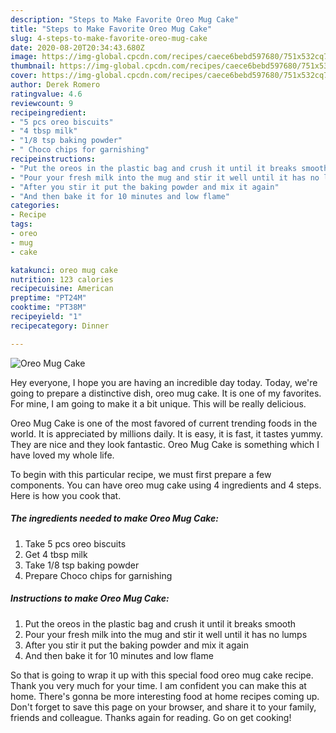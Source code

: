 ```yaml
---
description: "Steps to Make Favorite Oreo Mug Cake"
title: "Steps to Make Favorite Oreo Mug Cake"
slug: 4-steps-to-make-favorite-oreo-mug-cake
date: 2020-08-20T20:34:43.680Z
image: https://img-global.cpcdn.com/recipes/caece6bebd597680/751x532cq70/oreo-mug-cake-recipe-main-photo.jpg
thumbnail: https://img-global.cpcdn.com/recipes/caece6bebd597680/751x532cq70/oreo-mug-cake-recipe-main-photo.jpg
cover: https://img-global.cpcdn.com/recipes/caece6bebd597680/751x532cq70/oreo-mug-cake-recipe-main-photo.jpg
author: Derek Romero
ratingvalue: 4.6
reviewcount: 9
recipeingredient:
- "5 pcs oreo biscuits"
- "4 tbsp milk"
- "1/8 tsp baking powder"
- " Choco chips for garnishing"
recipeinstructions:
- "Put the oreos in the plastic bag and crush it until it breaks smooth"
- "Pour your fresh milk into the mug and stir it well until it has no lumps"
- "After you stir it put the baking powder and mix it again"
- "And then bake it for 10 minutes and low flame"
categories:
- Recipe
tags:
- oreo
- mug
- cake

katakunci: oreo mug cake 
nutrition: 123 calories
recipecuisine: American
preptime: "PT24M"
cooktime: "PT38M"
recipeyield: "1"
recipecategory: Dinner

---
```



![Oreo Mug Cake](https://img-global.cpcdn.com/recipes/caece6bebd597680/751x532cq70/oreo-mug-cake-recipe-main-photo.jpg)

Hey everyone, I hope you are having an incredible day today. Today, we're going to prepare a distinctive dish, oreo mug cake. It is one of my favorites. For mine, I am going to make it a bit unique. This will be really delicious.



Oreo Mug Cake is one of the most favored of current trending foods in the world. It is appreciated by millions daily. It is easy, it is fast, it tastes yummy. They are nice and they look fantastic. Oreo Mug Cake is something which I have loved my whole life.


To begin with this particular recipe, we must first prepare a few components. You can have oreo mug cake using 4 ingredients and 4 steps. Here is how you cook that.

<!--inarticleads1-->

##### The ingredients needed to make Oreo Mug Cake:

1. Take 5 pcs oreo biscuits
1. Get 4 tbsp milk
1. Take 1/8 tsp baking powder
1. Prepare  Choco chips for garnishing




<!--inarticleads2-->

##### Instructions to make Oreo Mug Cake:

1. Put the oreos in the plastic bag and crush it until it breaks smooth
1. Pour your fresh milk into the mug and stir it well until it has no lumps
1. After you stir it put the baking powder and mix it again
1. And then bake it for 10 minutes and low flame




So that is going to wrap it up with this special food oreo mug cake recipe. Thank you very much for your time. I am confident you can make this at home. There's gonna be more interesting food at home recipes coming up. Don't forget to save this page on your browser, and share it to your family, friends and colleague. Thanks again for reading. Go on get cooking!
